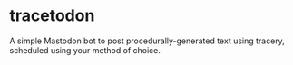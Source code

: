 # tracetodon
A simple Mastodon bot to post procedurally-generated text using tracery, scheduled using your method of choice.
